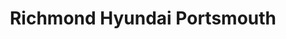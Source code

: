 ---
title: "Richmond Hyundai Portsmouth"
url: /farlington/richmond-hyundai-portsmouth/
shop: Autohaus
---